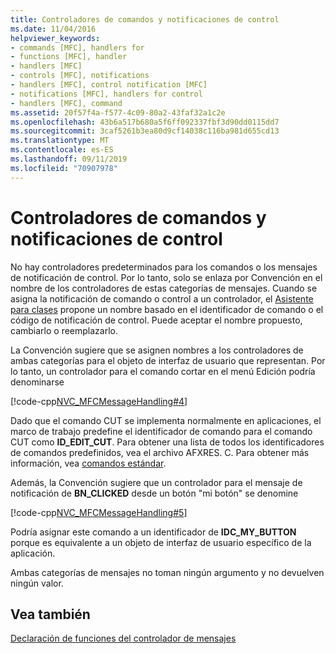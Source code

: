 ```yaml
---
title: Controladores de comandos y notificaciones de control
ms.date: 11/04/2016
helpviewer_keywords:
- commands [MFC], handlers for
- functions [MFC], handler
- handlers [MFC]
- controls [MFC], notifications
- handlers [MFC], control notification [MFC]
- notifications [MFC], handlers for control
- handlers [MFC], command
ms.assetid: 20f57f4a-f577-4c09-80a2-43faf32a1c2e
ms.openlocfilehash: 43b6a517b680a5f6ff092337fbf3d90dd0115dd7
ms.sourcegitcommit: 3caf5261b3ea80d9cf14038c116ba981d655cd13
ms.translationtype: MT
ms.contentlocale: es-ES
ms.lasthandoff: 09/11/2019
ms.locfileid: "70907978"
---
```

# <a name="handlers-for-commands-and-control-notifications"></a>Controladores de comandos y notificaciones de control

No hay controladores predeterminados para los comandos o los mensajes de notificación de control. Por lo tanto, solo se enlaza por Convención en el nombre de los controladores de estas categorías de mensajes. Cuando se asigna la notificación de comando o control a un controlador, el [Asistente para clases](reference/mfc-class-wizard.md) propone un nombre basado en el identificador de comando o el código de notificación de control. Puede aceptar el nombre propuesto, cambiarlo o reemplazarlo.

La Convención sugiere que se asignen nombres a los controladores de ambas categorías para el objeto de interfaz de usuario que representan. Por lo tanto, un controlador para el comando cortar en el menú Edición podría denominarse

[!code-cpp[NVC_MFCMessageHandling#4](../mfc/codesnippet/cpp/handlers-for-commands-and-control-notifications_1.h)]

Dado que el comando CUT se implementa normalmente en aplicaciones, el marco de trabajo predefine el identificador de comando para el comando CUT como **ID_EDIT_CUT**. Para obtener una lista de todos los identificadores de comandos predefinidos, vea el archivo AFXRES. C. Para obtener más información, vea [comandos estándar](../mfc/standard-commands.md).

Además, la Convención sugiere que un controlador para el mensaje de notificación de **BN_CLICKED** desde un botón "mi botón" se denomine

[!code-cpp[NVC_MFCMessageHandling#5](../mfc/codesnippet/cpp/handlers-for-commands-and-control-notifications_2.h)]

Podría asignar este comando a un identificador de **IDC_MY_BUTTON** porque es equivalente a un objeto de interfaz de usuario específico de la aplicación.

Ambas categorías de mensajes no toman ningún argumento y no devuelven ningún valor.

## <a name="see-also"></a>Vea también

[Declaración de funciones del controlador de mensajes](../mfc/declaring-message-handler-functions.md)
